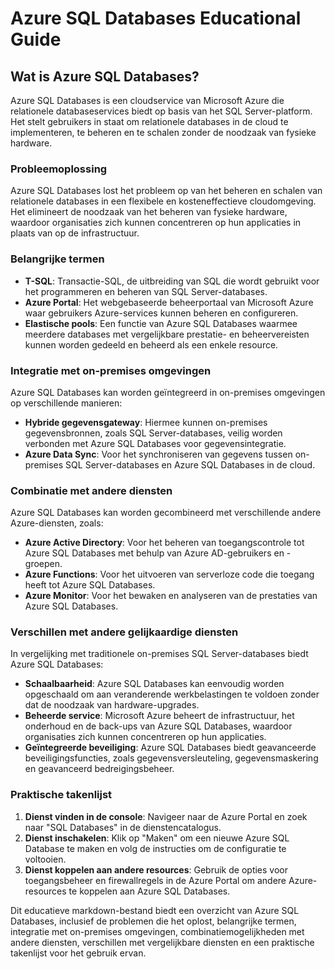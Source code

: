 # Azure SQL Databases Educational Guide

## Wat is Azure SQL Databases?

Azure SQL Databases is een cloudservice van Microsoft Azure die relationele databaseservices biedt op basis van het SQL Server-platform. Het stelt gebruikers in staat om relationele databases in de cloud te implementeren, te beheren en te schalen zonder de noodzaak van fysieke hardware.

### Probleemoplossing

Azure SQL Databases lost het probleem op van het beheren en schalen van relationele databases in een flexibele en kosteneffectieve cloudomgeving. Het elimineert de noodzaak van het beheren van fysieke hardware, waardoor organisaties zich kunnen concentreren op hun applicaties in plaats van op de infrastructuur.

### Belangrijke termen

- **T-SQL**: Transactie-SQL, de uitbreiding van SQL die wordt gebruikt voor het programmeren en beheren van SQL Server-databases.
- **Azure Portal**: Het webgebaseerde beheerportaal van Microsoft Azure waar gebruikers Azure-services kunnen beheren en configureren.
- **Elastische pools**: Een functie van Azure SQL Databases waarmee meerdere databases met vergelijkbare prestatie- en beheervereisten kunnen worden gedeeld en beheerd als een enkele resource.

### Integratie met on-premises omgevingen

Azure SQL Databases kan worden geïntegreerd in on-premises omgevingen op verschillende manieren:

- **Hybride gegevensgateway**: Hiermee kunnen on-premises gegevensbronnen, zoals SQL Server-databases, veilig worden verbonden met Azure SQL Databases voor gegevensintegratie.
- **Azure Data Sync**: Voor het synchroniseren van gegevens tussen on-premises SQL Server-databases en Azure SQL Databases in de cloud.

### Combinatie met andere diensten

Azure SQL Databases kan worden gecombineerd met verschillende andere Azure-diensten, zoals:

- **Azure Active Directory**: Voor het beheren van toegangscontrole tot Azure SQL Databases met behulp van Azure AD-gebruikers en -groepen.
- **Azure Functions**: Voor het uitvoeren van serverloze code die toegang heeft tot Azure SQL Databases.
- **Azure Monitor**: Voor het bewaken en analyseren van de prestaties van Azure SQL Databases.

### Verschillen met andere gelijkaardige diensten

In vergelijking met traditionele on-premises SQL Server-databases biedt Azure SQL Databases:

- **Schaalbaarheid**: Azure SQL Databases kan eenvoudig worden opgeschaald om aan veranderende werkbelastingen te voldoen zonder dat de noodzaak van hardware-upgrades.
- **Beheerde service**: Microsoft Azure beheert de infrastructuur, het onderhoud en de back-ups van Azure SQL Databases, waardoor organisaties zich kunnen concentreren op hun applicaties.
- **Geïntegreerde beveiliging**: Azure SQL Databases biedt geavanceerde beveiligingsfuncties, zoals gegevensversleuteling, gegevensmaskering en geavanceerd bedreigingsbeheer.

### Praktische takenlijst

1. **Dienst vinden in de console**: Navigeer naar de Azure Portal en zoek naar "SQL Databases" in de dienstencatalogus.
2. **Dienst inschakelen**: Klik op "Maken" om een nieuwe Azure SQL Database te maken en volg de instructies om de configuratie te voltooien.
3. **Dienst koppelen aan andere resources**: Gebruik de opties voor toegangsbeheer en firewallregels in de Azure Portal om andere Azure-resources te koppelen aan Azure SQL Databases.

Dit educatieve markdown-bestand biedt een overzicht van Azure SQL Databases, inclusief de problemen die het oplost, belangrijke termen, integratie met on-premises omgevingen, combinatiemogelijkheden met andere diensten, verschillen met vergelijkbare diensten en een praktische takenlijst voor het gebruik ervan.